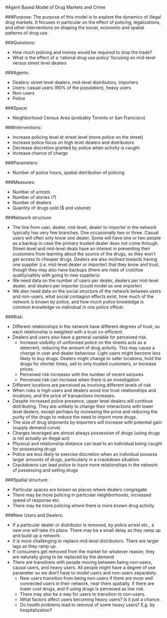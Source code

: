 #Agent Based Model of Drug Markets and Crime

###Purpose:
The purpose of this model is to explore the dynamics of illegal drug markets. It focuses in particular on the effect of policing, legalizations, and other interventions on shaping the social, economic and spatial patterns of drug use.

###Questions: 
- How much policing and money would be required to stop the trade?
- What is the effect of a ‘rational drug use policy’ focusing on mid-level versus street level dealers

###Agents:
- Dealers: street level dealers, mid-level distributors, importers
- Users: casual users (90% of the population), heavy users
- Non-users
- Police

###Space:
- Neighborhood Census Area (probably Toronto or San Francisco)


###Interventions:
- Increase policing level at street level (more police on the street)
- Increase police focus on high level dealers and distributors
- Decrease discretion granted by police when activity is caught
- Increase chance of charge

###Parameters:
- Number of police hours, spatial distribution of policing

###Measures:
- Number of arrests 
- Number of stories (?) 
- Number of dealers
- Quantity of drugs sold ($ and volume)

###Network structure:
- The line from user, dealer, mid-level, dealer to importer in the network typically has very few branches. One occasionally two or three. Casual users will often only know one dealer. Some will have one or two people as a backup in case the primary trusted dealer does not come through. Street-level and mid-level deals have an interest in preventing their customers from learning about the source of the drugs, so they won’t get access to cheaper drugs.  Dealers are also inclined towards having one supplier (i.e. mid-level dealer or importer) that they know and trust, though they may also have backups (there are risks of cost/low quality/safety with going to new suppliers)
- We need data on the number of users per dealer, dealers per mid-level dealer, and dealers per importer (could model as one importer)
- We also need data on the social structure of the network between users and non-users, what social contagion effects exist, how much of the network is known by police, and how much police knowledge is common knowledge vs individual in one police officer.

###Risk:
- Different relationships in the network have different degrees of trust, so each relationship is weighted with a trust co-efficient. 
- Dealers and users also have a general variable for perceived risk.
    - Increase visibility of uniformed police on the streets acts as a deterrent, reducing the amount of drug activity. This may cause a change in user and dealer behaviour. Light users might become less likely to buy drugs. Dealers might change to safer locations, hold the drugs for shorter times, sell to only trusted customers, or increase prices.
    - Perceived risk increases with the number of recent seizures
    - Perceived risk can increase when there is an investigation
- Different locations are perceived as involving different levels of risk
- When risks is high users and dealers avoid low trust relationships and locations, and the price of transactions increases.
- Despite increased police presence, upper level dealers will continue distributing. They are unlikely to change their interactions with lower level dealers, except perhaps by increasing the price and reducing the purity of the drugs to reduce the need to import more drugs.
- The size of drug shipments by importers will increase with potential gain (supply demand curve)
- Charges leveraged are almost always possession of drugs (using drugs is not actually an illegal act)
- Physical and relationship distance can lead to an individual being caught for possessing drugs
- Police are less likely to exercise discretion when an individual possess larger amounts of drugs, particularly in a crackdown situation
- Crackdowns can lead police to trace more relationships in the network of possessing and selling drugs

###Spatial structure:
- Particular spaces are known as places where dealers congregate
- There may be more policing in particular neighborhoods, increased speed of response etc.
- There may be more policing where there is more known drug activity

###New Users and Dealers:
- If a particular dealer or distributor is removed, by police arrest etc., a new one will take it’s place. There may be a small delay as they ramp up and build up a network.
-  It is more challenging to replace mid-level distributors. There are larger lags as they ramp up.
-  If consumers get removed from the market for whatever reason, they are naturally going to be replaced by the demand
-  There are transitions with people moving between being non-users, causal users, and heavy users. All people might have a degree of use parameter so we don’t have to model users and non-users separately. 
    -  New users transition from being non-users if there are more well connected users in their network, near them spatially, if there are lower cost drugs, and if using drugs is perceived as low risk.
    -  There may also be a way for users to transition to non-users. 
    -  What factors affect users becoming heavy users? Is it just a chance.
    -  Do health problems lead to removal of some heavy users? E,g. by hospitalization?

